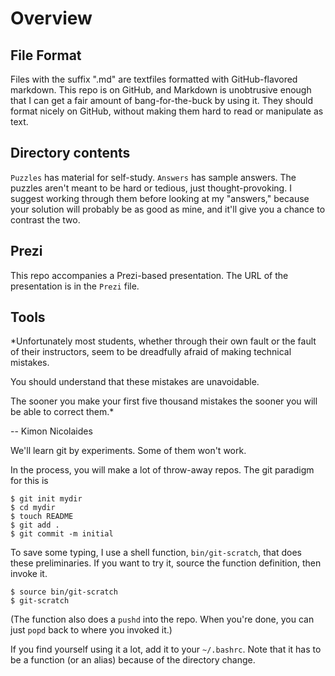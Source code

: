 Overview
=========

File Format
-----------

Files with the suffix ".md" are textfiles formatted with GitHub-flavored markdown.
This repo is on GitHub, and Markdown is unobtrusive enough that I can get a fair amount of bang-for-the-buck by using it. They should format nicely on GitHub, without making them hard to read or manipulate as text.

Directory contents
------------------

`Puzzles` has material for self-study.
`Answers` has sample answers.
The puzzles aren't meant to be hard or tedious, just thought-provoking.
I suggest working through them before looking at my "answers," because your solution will probably be as good as mine, and it'll give you a chance to contrast the two.

Prezi
-----

This repo accompanies a Prezi-based presentation. The URL of the presentation is in the `Prezi` file.

Tools
-----

*Unfortunately most students, whether through their own fault
or the fault of their instructors, seem to be dreadfully afraid
of making technical mistakes. 

You should understand that these mistakes are unavoidable.

The sooner you make your first five thousand mistakes 
the sooner you will be able to correct them.*

  -- Kimon Nicolaides

We'll learn git by experiments. Some of them won't work.

In the process, you will make a lot of throw-away repos. The git paradigm for this is

    $ git init mydir
    $ cd mydir
    $ touch README
    $ git add .
    $ git commit -m initial

To save some typing, I use a shell function,
`bin/git-scratch`, that does these preliminaries.
If you want to try it, source the function definition, then invoke it.

    $ source bin/git-scratch
    $ git-scratch

(The function also does a `pushd` into the repo.
When you're done, you can just `popd` back to where you invoked it.)

If you find yourself using it a lot, add it to your `~/.bashrc`.
Note that it has to be a function (or an alias) because of the directory change.

